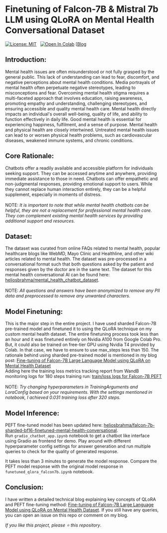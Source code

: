 # Finetuning of Falcon-7B & Mistral 7b LLM using QLoRA on Mental Health Conversational Dataset

[![License: MIT](https://img.shields.io/badge/License-MIT-yellow.svg)](https://opensource.org/licenses/MIT)  
[![Open In Colab](https://colab.research.google.com/assets/colab-badge.svg)](https://colab.research.google.com/github/iamarunbrahma/finetuned-qlora-falcon7b-medical/blob/main/funetuned_qlora_falcon7b.ipynb)
[[Blog](https://medium.com/@iamarunbrahma/fine-tuning-of-falcon-7b-large-language-model-using-qlora-on-mental-health-dataset-aa290eb6ec85)

## Introduction:
Mental health issues are often misunderstood or not fully grasped by the general public. This lack of understanding can lead to fear, discomfort, and negative perceptions about mental health conditions. Media portrayals of mental health often perpetuate negative stereotypes, leading to misconceptions and fear. Overcoming mental health stigma requires a multi-faceted approach that involves education, raising awareness, promoting empathy and understanding, challenging stereotypes, and ensuring accessible and quality mental health care.
Mental health directly impacts an individual's overall well-being, quality of life, and ability to function effectively in daily life. Good mental health is essential for experiencing happiness, fulfilment, and a sense of purpose. Mental health and physical health are closely intertwined. Untreated mental health issues can lead to or worsen physical health problems, such as cardiovascular diseases, weakened immune systems, and chronic conditions.

## Core Rationale:
Chatbots offer a readily available and accessible platform for individuals seeking support. They can be accessed anytime and anywhere, providing immediate assistance to those in need. Chatbots can offer empathetic and non-judgmental responses, providing emotional support to users. While they cannot replace human interaction entirely, they can be a helpful supplement, especially in moments of distress.<br><br>
NOTE: _It is important to note that while mental health chatbots can be helpful, they are not a replacement for professional mental health care. They can complement existing mental health services by providing additional support and resources._

## Dataset:
The dataset was curated from online FAQs related to mental health, popular healthcare blogs like WebMD, Mayo Clinic and Healthline, and other wiki articles related to mental health. The dataset was pre-processed in a conversational format such that both questions asked by the patient and responses given by the doctor are in the same text. The dataset for this mental health conversational AI can be found here: [heliosbrahma/mental_health_chatbot_dataset](https://huggingface.co/datasets/heliosbrahma/mental_health_chatbot_dataset).<br><br>
NOTE: _All questions and answers have been anonymized to remove any PII data and preprocessed to remove any unwanted characters._

## Model Finetuning:
This is the major step in the entire project. I have used sharded Falcon-7B pre-trained model and finetuned it to using the QLoRA technique on my custom mental health dataset. The entire finetuning process took less than an hour and it was finetuned entirely on Nvidia A100 from Google Colab Pro. But, it could also be trained on free-tier GPU using Nvidia T4 provided by Colab. In that case, we have to ensure to use max_steps less than 150.
The rationale behind using sharded pre-trained model is mentioned in my blog post: [Fine-tuning of Falcon-7B Large Language Model using QLoRA on Mental Health Dataset](https://medium.com/@iamarunbrahma/fine-tuning-of-falcon-7b-large-language-model-using-qlora-on-mental-health-dataset-aa290eb6ec85)<br>
Adding here the training loss metrics tracking report from WandB monitoring logs for 180 steps training run: [train/loss logs for Falcon-7B PEFT](https://api.wandb.ai/links/heliosbrahma/iv8s4frw) <br><br>
NOTE: _Try changing hyperparameters in TrainingArguments and LoraConfig based on your requirements. With the settings mentioned in notebook, I achieved 0.031 training loss after 320 steps._

## Model Inference:
PEFT fine-tuned model has been updated here: [heliosbrahma/falcon-7b-sharded-bf16-finetuned-mental-health-conversational](https://huggingface.co/heliosbrahma/falcon-7b-sharded-bf16-finetuned-mental-health-conversational). <br>
Run `gradio_chatbot_app.ipynb` notebook to get a chatbot like interface using Gradio as frontend for demo. Play around with different hyperparameter config settings for answer generation and run multiple queries to check for the quality of generated response. 

It takes less than 3 minutes to generate the model response. Compare the PEFT model response with the original model response in `funetuned_qlora_falcon7b.ipynb` notebook.

## Conclusion:
I have written a detailed technical blog explaining key concepts of QLoRA and PEFT fine-tuning method: [Fine-tuning of Falcon-7B Large Language Model using QLoRA on Mental Health Dataset](https://medium.com/@iamarunbrahma/fine-tuning-of-falcon-7b-large-language-model-using-qlora-on-mental-health-dataset-aa290eb6ec85). If you still have any queries, you can open an issue on this repo or comment on my blog.

_If you like this project, please :star: this repository_.

